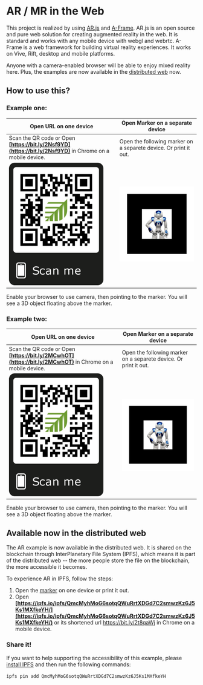 # AR / MR in the Web

This project is realized by using [AR.js](https://github.com/jeromeetienne/AR.js/blob/master/README.md) and [A-Frame](http://aframe.io/). AR.js is an open source and pure web solution for creating augmented reality in the web. It is standard and works with any mobile device with webgl and webrtc. A-Frame is a web framework for building virtual reality experiences. It works on Vive, Rift, desktop and mobile platforms.

Anyone with a camera-enabled browser will be able to enjoy mixed reality here. Plus, the examples are now available in the [distributed web](#available-now-in-the-distributed-web) now.

## How to use this?

### **Example one:** 

| Open URL on one device                                       | Open Marker on a separate device                             |
| ------------------------------------------------------------ | ------------------------------------------------------------ |
| Scan the QR code or Open **[https://bit.ly/2Nsf9YD](https://bit.ly/2Nsf9YD)** in Chrome on a mobile device. | Open the following marker on a separete device. Or print it out. |
| <img src="./marker/qrcode.png" width=250px>                  | <a href="./marker/robot_marker.png"><img src="./marker/robot_marker.png" width="700px"></a> |

Enable your browser to use camera, then pointing to the marker. You will see a 3D object floating above the marker. 



### **Example two:** 

| Open URL on one device                                       | Open Marker on a separate device                             |
| ------------------------------------------------------------ | ------------------------------------------------------------ |
| Scan the QR code or Open **[https://bit.ly/2MCwhOT](https://bit.ly/2MCwhOT)** in Chrome on a mobile device. | Open the following marker on a separete device. Or print it out. |
| <img src="./marker/qrcode2.png" width=250px>                 | <a href="./marker/robot_marker.png"><img src="./marker/robot_marker.png" width="700px"></a> |

Enable your browser to use camera, then pointing to the marker. You will see a 3D object floating above the marker. 

## Available now in the distributed web

The AR example is now available in the distributed web. It is shared on the blockchain through InterPlanetary File System (IPFS), which means it is part of the distributed web -- the more people store the file on the blockchain, the more accessible it becomes. 

To experience AR in IPFS, follow the steps:

1. Open the [marker](https://ipfs.io/ipfs/QmcMyhMoG6sotqQWuRrtXDGd7C2smwzKz6J5Ks1MXfkeYH/robot_marker.png) on one device or print it out.
2. Open **[https://ipfs.io/ipfs/QmcMyhMoG6sotqQWuRrtXDGd7C2smwzKz6J5Ks1MXfkeYH/](https://ipfs.io/ipfs/QmcMyhMoG6sotqQWuRrtXDGd7C2smwzKz6J5Ks1MXfkeYH/)** or its shortened url https://bit.ly/2t8qaWj in Chrome on a mobile device.

### Share it!

If you want to help supporting the accessibility of this example, please [install IPFS](https://ipfs.io/docs/install/) and then run the following commands:

```IPFS
ipfs pin add QmcMyhMoG6sotqQWuRrtXDGd7C2smwzKz6J5Ks1MXfkeYH
```

